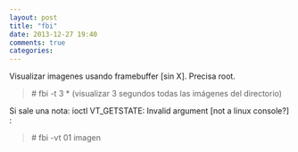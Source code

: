 ```yaml
---
layout: post
title: "fbi"
date: 2013-12-27 19:40
comments: true
categories: 
---
```

Visualizar imagenes usando framebuffer [sin X]. Precisa root.

>\# fbi -t 3 *   (visualizar 3 segundos todas las imágenes del directorio)

Si sale una nota: ioctl VT_GETSTATE: Invalid argument [not a linux console?] :

>\# fbi -vt 01 imagen

